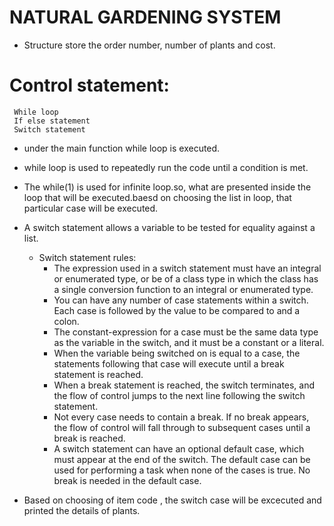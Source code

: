 # NATURAL GARDENING SYSTEM 

* Structure store the order number, number of plants and cost.

# Control statement:
     While loop
     If else statement
     Switch statement
* under the main function while loop is executed.
* while loop is used to repeatedly run the code until a condition is met.
* The while(1) is used for infinite loop.so, what are presented inside the loop that will be executed.baesd on choosing the list in loop, that particular case will be executed.
* A switch statement allows a variable to be tested for equality against a list.
    * Switch statement rules:
      * The expression used in a switch statement must have an integral or enumerated type, or be of a class type in which the class has a single conversion function to         an integral or enumerated type.
      * You can have any number of case statements within a switch. Each case is followed by the value to be compared to and a colon.
      * The constant-expression for a case must be the same data type as the variable in the switch, and it must be a constant or a literal. 
      * When the variable being switched on is equal to a case, the statements following that case will execute until a break statement is reached.
      * When a break statement is reached, the switch terminates, and the flow of control jumps to the next line following the switch statement.
      * Not every case needs to contain a break. If no break appears, the flow of control will fall through to subsequent cases until a break is reached.
      * A switch statement can have an optional default case, which must appear at the end of the switch. The default case can be used for performing a task when none of         the cases is true. No break is needed in the default case.

* Based on choosing of item code , the switch case will be excecuted and printed the details of plants.


